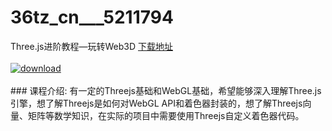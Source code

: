 # 36tz_cn___5211794
Three.js进阶教程—玩转Web3D
[下载地址](http://www.36tz.cn/article/5211794 "下载地址")
<br/></br>[![download](http://36tz.cn/muke_img/2020_04_2-5-300x241.png "下载地址")](http://www.36tz.cn/article/5211794 "下载地址")
<br/></br>### 课程介绍:
有一定的Threejs基础和WebGL基础，希望能够深入理解Three.js引擎，想了解Threejs是如何对WebGL API和着色器封装的，想了解Threejs向量、矩阵等数学知识，在实际的项目中需要使用Threejs自定义着色器代码。



